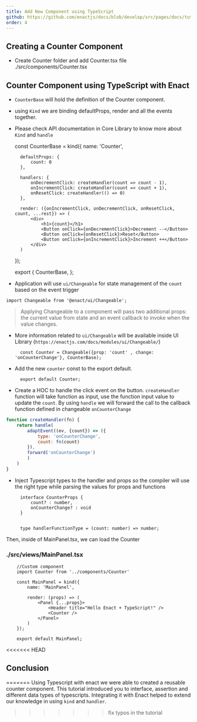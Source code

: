 ```yaml
---
title: Add New Component using TypeScript
github: https://github.com/enactjs/docs/blob/develop/src/pages/docs/tutorials/tutorial-typescript-basic/app-setup/index.md
order: 4
---
```


## Creating a Counter Component

- Create Counter folder and add Counter.tsx file
  ./src/components/Counter.tsx

## Counter Component using TypeScript with Enact

- `CounterBase` will hold the definition of the Counter component.
- using `Kind` we are binding defaultProps, render and all the events together.
- Please check API documentation in Core Library to know more about `Kind` and `handle`

    const CounterBase = kind({
        name: 'Counter',

        defaultProps: {
            count: 0
        },

        handlers: {
            onDecrementClick: createHandler(count => count - 1),
            onIncrementClick: createHandler(count => count + 1),
            onResetClick: createHandler(() => 0)
        },

        render: ({onIncrementClick, onDecrementClick, onResetClick, count, ...rest}) => (
            <div>
                <h1>{count}</h1>
                <Button onClick={onDecrementClick}>Decrement --</Button>
                <Button onClick={onResetClick}>Reset</Button>
                <Button onClick={onIncrementClick}>Increment ++</Button>
            </div>
        )
    });

    export {
            CounterBase,
        };

- Application will use `ui/Changeable` for state management of the `count` based on the event trigger

 `import Changeable from '@enact/ui/Changeable';`

 > Applying Changeable to a component will pass two additional props: the current value from state and an event callback to invoke when the value changes.

- More information related to `ui/Changeable` will be available inside UI Library (`https://enactjs.com/docs/modules/ui/Changeable/`)

        const Counter = Changeable({prop: 'count' , change: 'onCounterChange'}, CounterBase);

- Add the new `counter` const to the export default.

        export default Counter;

- Create a HOC to handle the click event on the button. `createHandler` function will take function as input, use the function input value to update the `count`. By using `handle` we will forward the call to the callback function defined in changeable `onCounterChange`

```js
function createHandler(fn) {
    return handle(
        adaptEvent((ev, {count}) => ({
            type: 'onCounterChange',
            count: fn(count)
        }),
        forward('onCounterChange')
        )
    )
}
```

- Inject Typescript types to the handler and props so the compiler will use the right type while parsing the values for props and functions


        interface CounterProps {
            count? : number,
            onCounterChange? : void
        }


        type handlerFunctionType = (count: number) => number;


Then, inside of MainPanel.tsx, we can load the Counter

### ./src/views/MainPanel.tsx

        //Custom component
        import Counter from '../components/Counter'

        const MainPanel = kind({
            name: 'MainPanel',

            render: (props) => (
                <Panel {...props}>
                    <Header title="Hello Enact + TypeScript!" />
                    <Counter />
                </Panel>
            )
        });

        export default MainPanel;

<<<<<<< HEAD
## Conclusion
=======
Using Typescript with enact we were able to created a reusable counter component. This tutorial introduced you to interface, assertion and different data types of typescripts. Integrating it with Enact helped to extend our knowledge in using `kind` and `handler`.
>>>>>>> fix typos in the tutorial
